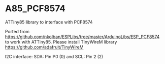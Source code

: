 # A85_PCF8574
ATTiny85 library to interface with PCF8574

Ported from https://github.com/nkolban/ESPLibs/tree/master/ArduinoLibs/ESP_PCF8574 to work with ATTiny85.
Please install TinyWireM library https://github.com/adafruit/TinyWireM

I2C interface: SDA: Pin P0 (0) and SCL: Pin 2 (2)
